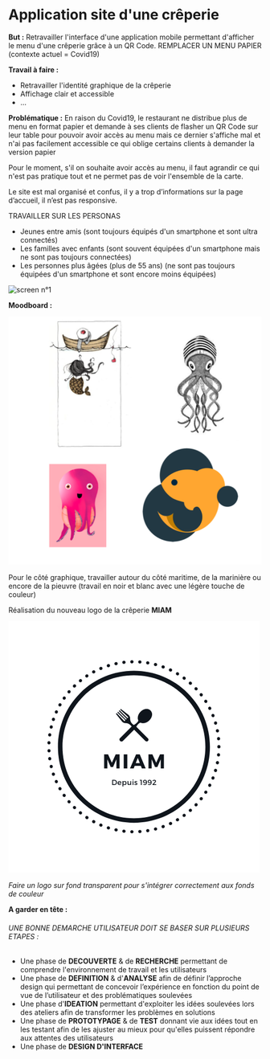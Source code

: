 # Application site d'une crêperie

**But :** Retravailler l'interface d'une application mobile permettant d'afficher le menu d'une crêperie grâce à un QR Code. REMPLACER UN MENU PAPIER (contexte actuel = Covid19)

**Travail à faire :**
- Retravailler l'identité graphique de la crêperie
- Affichage clair et accessible
- ...

**Problématique :** En raison du Covid19, le restaurant ne distribue plus de menu en format papier et demande à ses clients de flasher un QR Code sur leur table pour pouvoir avoir accès au menu mais ce dernier s'affiche mal et n'ai pas facilement accessible ce qui oblige certains clients à demander la version papier

Pour le moment, s'il on souhaite avoir accès au menu, il faut agrandir ce qui n'est pas pratique tout et ne permet pas de voir l'ensemble de la carte.

Le site est mal organisé et confus, il y a trop d’informations sur la page d’accueil, il n’est pas responsive.


TRAVAILLER SUR LES PERSONAS

- Jeunes entre amis (sont toujours équipés d'un smartphone et sont ultra connectés)
- Les familles avec enfants (sont souvent équipées d'un smartphone mais ne sont pas toujours connectées)
- Les personnes plus âgées (plus de 55 ans) (ne sont pas toujours équipées d'un smartphone et sont encore moins équipées)


![screen n°1](maquette/screen1.jpg)

**Moodboard :**

![screen n°2](Moodboard/Moodboard.png)

Pour le côté graphique, travailler autour du côté maritime, de la marinière ou encore de la pieuvre (travail en noir et blanc avec une légère touche de couleur)

Réalisation du nouveau logo de la crêperie **MIAM**

![screen n°3](img/Logo.png)

*Faire un logo sur fond transparent pour s'intégrer correctement aux fonds de couleur*

**A garder en tête :**
###### UNE BONNE DEMARCHE UTILISATEUR DOIT SE BASER SUR PLUSIEURS ETAPES :

- Une phase de **DECOUVERTE** & de **RECHERCHE** permettant de comprendre l'environnement de travail et les utilisateurs
- Une phase de **DEFINITION** & d'**ANALYSE** afin de définir l’approche design qui permettant de concevoir l’expérience en fonction du point de vue de l’utilisateur et des problématiques soulevées
- Une phase d'**IDEATION** permettant d'exploiter les idées soulevées lors des ateliers afin de transformer les problèmes en solutions
- Une phase de **PROTOTYPAGE** & de **TEST** donnant vie aux idées tout en les testant afin de les ajuster au mieux pour qu'elles puissent répondre aux attentes des utilisateurs
- Une phase de **DESIGN D'INTERFACE**
